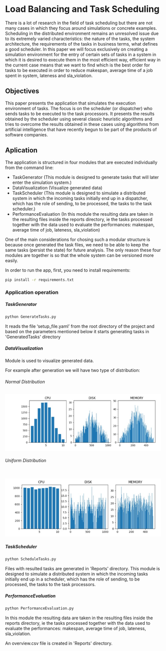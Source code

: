# Load Balancing and Task Scheduling

There is a lot of research in the field of task scheduling but there are not many cases in which they focus around simulations or concrete examples. Scheduling in the distributed environment remains an unresolved issue due to its extremely varied characteristics: the nature of the tasks, the system architecture, the requirements of the tasks in business terms, what defines a good scheduler.
In this paper we will focus exclusively on creating a simulation environment for the entry of certain sets of tasks in a system in which it is desired to execute them in the most efficient way, efficient way in the current case means that we want to find which is the best order for tasks to be executed in order to reduce makespan, average time of a job spent in system, lateness and sla_violation.

## Objectives
This paper presents the application that simulates the execution environment of tasks. The focus is on the scheduler (or dispatcher) who sends tasks to be executed to the task processors. It presents the results obtained by the scheduler using several classic heuristic algorithms and tries to overcome the results obtained in these cases using algorithms from artificial intelligence that have recently begun to be part of the products of software companies.

## Aplication
The application is structured in four modules that are executed individually from the command line:
  - TaskGenerator (This module is designed to generate tasks that will later enter the simulation system.)
  - DataVisualization (Visualize generated data)
  - TaskScheduler (This module is designed to simulate a distributed system in which the incoming tasks initially end up in a dispatcher, which has the role of sending, to be processed, the tasks to the task scheduler.)
  - PerformanceEvaluation (In this module the resulting data are taken in the resulting files inside the reports directory, ie the tasks processed together with the data used to evaluate the performances:  makespan, average time of job, lateness, sla_violation)

One of the main considerations for chosing such a modular structure is because once generated the task files, we need to be able to keep the same tasks (persist the state) for future analysis. The only reason these four modules are together is so that the whole system can be versioned more easily.

In order to run the app, first, you need to install requirements:

```bash
pip install -r requirements.txt
```

### Application operation

##### TaskGenerator
```bash
python GenerateTasks.py
```
It reads the file ‘setup_file.yaml’ from the root directory of the project and based on the parameters mentioned below it starts generating tasks in 'GeneratedTasks' directory
##### DataVisualization
Module is used to visualize generated data.

For example after generation we will have two type of distribution:

###### Normal Distribution

<img src="https://raw.githubusercontent.com/TomaAlexandru/LBTS/master/Resources/normal_dist.jpg" />

###### Uniform Distribution

&nbsp;&nbsp;&nbsp;&nbsp;&nbsp;&nbsp;&nbsp;&nbsp;&nbsp;&nbsp;<img src="https://raw.githubusercontent.com/TomaAlexandru/LBTS/master/Resources/uniform_dist.jpg" />

##### TaskScheduler
```bash
python ScheduleTasks.py
```
Files with resulted tasks are generated in 'Reports' directory.
This module is designed to simulate a distributed system in which the incoming tasks initially end up in a scheduler, which has the role of sending, to be processed, the tasks to the task processors.
##### PerformanceEvaluation
```bash
python PerformanceEvaluation.py
```
In this module the resulting data are taken in the resulting files inside the reports directory, ie the tasks processed together with the data used to evaluate the performances:  makespan, average time of job, lateness, sla_violation.

An overview.csv file is created in 'Reports' directory.

